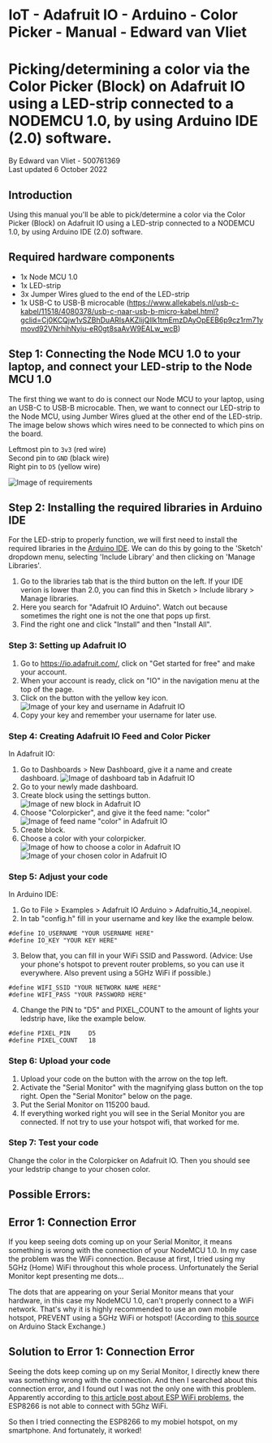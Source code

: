 # IoT - Adafruit IO - Arduino - Color Picker - Manual - Edward van Vliet

# Picking/determining a color via the Color Picker (Block) on Adafruit IO using a LED-strip connected to a NODEMCU 1.0, by using Arduino IDE (2.0) software.

By Edward van Vliet - 500761369<br>
Last updated 6 October 2022

## Introduction
Using this manual you'll be able to pick/determine a color via the Color Picker (Block) on Adafruit IO using a LED-strip connected to a NODEMCU 1.0, by using Arduino IDE (2.0) software.

## Required hardware components
  - 1x Node MCU 1.0
  - 1x LED-strip
  - 3x Jumper Wires glued to the end of the LED-strip
  - 1x USB-C to USB-B microcable (https://www.allekabels.nl/usb-c-kabel/11518/4080378/usb-c-naar-usb-b-micro-kabel.html?gclid=Cj0KCQjw1vSZBhDuARIsAKZlijQllk1tmEmzDAyOpEEB6p9cz1rm71ymovd92VNrhihNyiu-eR0gt8saAvW9EALw_wcB)
  
  
## Step 1: Connecting the Node MCU 1.0 to your laptop, and connect your LED-strip to the Node MCU 1.0
The first thing we want to do is connect our Node MCU to your laptop, using an USB-C to USB-B microcable. Then, we want to connect our LED-strip to the Node MCU, using Jumber Wires glued at the other end of the LED-strip. The image below shows which wires need to be connected to which pins on the board.

Leftmost pin to `3v3` (red wire)<br>
Second pin to `GND` (black wire)<br>
Right pin to `D5` (yellow wire)<br>

![Image of requirements](https://github.com/edwardvanvliet/IoT_AdafruitIOArduino_ColorPicker_Manual_Edward_van_Vliet/blob/main/images/00_Required_Hardware_Components_20221010_125042_HDR.jpg)

## Step 2: Installing the required libraries in Arduino IDE
For the LED-strip to properly function, we will first need to install the required libraries in the [Arduino IDE](https://www.arduino.cc/en/main/software). We can do this by going to the 'Sketch' dropdown menu, selecting 'Include Library' and then clicking on 'Manage Libraries'.<br>

1. Go to the libraries tab that is the third button on the left. If your IDE verion is lower than 2.0, you can find this in Sketch > Include library > Manage libraries.
2. Here you search for "Adafruit IO Arduino". Watch out because sometimes the right one is not the one that pops up first.
3. Find the right one and click "Install" and then "Install All".

### Step 3: Setting up Adafruit IO

1. Go to https://io.adafruit.com/, click on "Get started for free" and make your account.
2. When your account is ready, click on "IO" in the navigation menu at the top of the page.
3. Click on the button with the yellow key icon.
![Image of your key and username in Adafruit IO](https://github.com/edwardvanvliet/IoT_AdafruitIOArduino_ColorPicker_Manual_Edward_van_Vliet/blob/main/images/01_ADAFRUIT_IO_KEY_USERNAME.png)
4. Copy your key and remember your username for later use.

### Step 4: Creating Adafruit IO Feed and Color Picker

In Adafruit IO:
1. Go to Dashboards > New Dashboard, give it a name and create dashboard.
![Image of dashboard tab in Adafruit IO](https://github.com/edwardvanvliet/IoT_AdafruitIOArduino_ColorPicker_Manual_Edward_van_Vliet/blob/main/images/02_Tab_DASHBOARDS.png)
2. Go to your newly made dashboard.
3. Create block using the settings button.
![Image of new block in Adafruit IO](https://github.com/edwardvanvliet/IoT_AdafruitIOArduino_ColorPicker_Manual_Edward_van_Vliet/blob/main/images/03_Create_a_new_block_Color_Picker.png)
4. Choose "Colorpicker", and give it the feed name: "color"
![Image of feed name "color" in Adafruit IO](https://github.com/edwardvanvliet/IoT_AdafruitIOArduino_ColorPicker_Manual_Edward_van_Vliet/blob/main/images/04_Create_Feed_name_color.png)
5. Create block.
6. Choose a color with your colorpicker.
![Image of how to choose a color in Adafruit IO](https://github.com/edwardvanvliet/IoT_AdafruitIOArduino_ColorPicker_Manual_Edward_van_Vliet/blob/main/images/05_Choose_your_color_gold.png)<br>
![Image of your chosen color in Adafruit IO](https://github.com/edwardvanvliet/IoT_AdafruitIOArduino_ColorPicker_Manual_Edward_van_Vliet/blob/main/images/06_Color_chosen_gold.png)


### Step 5: Adjust your code

In Arduino IDE:
1. Go to File > Examples > Adafruit IO Arduino > Adafruitio_14_neopixel.
2. In tab "config.h" fill in your username and key like the example below.

```
#define IO_USERNAME "YOUR USERNAME HERE"
#define IO_KEY "YOUR KEY HERE"
```
3. Below that, you can fill in your WiFi SSID and Password.
(Advice: Use your phone's hotspot to prevent router problems, so you can use it everywhere. Also prevent using a 5GHz WiFi if possible.)<br>

```
#define WIFI_SSID "YOUR NETWORK NAME HERE"
#define WIFI_PASS "YOUR PASSWORD HERE"
```

4. Change the PIN to "D5" and PIXEL_COUNT to the amount of lights your ledstrip have, like the example below.

```
#define PIXEL_PIN     D5
#define PIXEL_COUNT   18
```

### Step 6: Upload your code

1. Upload your code on the button with the arrow on the top left.
2. Activate the "Serial Monitor" with the magnifying glass button on the top right. Open the "Serial Monitor" below on the page.
3. Put the Serial Monitor on 115200 baud.
4. If everything worked right you will see in the Serial Monitor you are connected. If not try to use your hotspot wifi, that worked for me.

### Step 7: Test your code

Change the color in the Colorpicker on Adafruit IO. Then you should see your ledstrip change to your chosen color.<br>



## Possible Errors:


## Error 1: Connection Error
If you keep seeing dots coming up on your Serial Monitor, it means something is wrong with the connection of your NodeMCU 1.0.
In my case the problem was the WiFi connection.
Because at first, I tried using my 5GHz (Home) WiFi throughout this whole process.
Unfortunately the Serial Monitor kept presenting me dots...

The dots that are appearing on your Serial Monitor means that your hardware, in this case my NodeMCU 1.0, can't properly connect to a WiFi network.
That's why it is highly recommended to use an own mobile hotspot, PREVENT using a 5GHz WiFi or hotspot! (According to [this source](https://arduino.stackexchange.com/questions/49370/esp8266-not-connecting-to-wifi) on Arduino Stack Exchange.)

## Solution to Error 1: Connection Error
Seeing the dots keep coming up on my Serial Monitor, I directly knew there was something wrong with the connection.
And then I searched about this connection error, and I found out I was not the only one with this problem.
Apparently according to [this article post about ESP WiFi problems](https://arduino.stackexchange.com/questions/49370/esp8266-not-connecting-to-wifi), the ESP8266 is not able to connect with 5Ghz WiFi.

So then I tried connecting the ESP8266 to my mobiel hotspot, on my smartphone. And fortunately, it worked!

